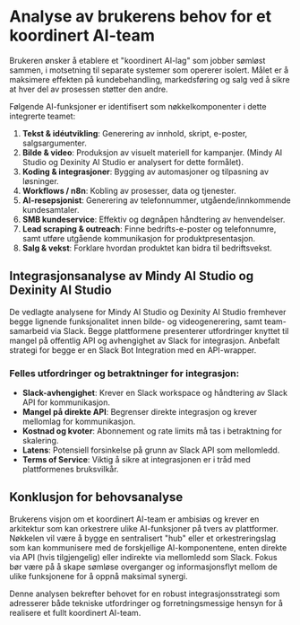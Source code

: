 
# Analyse av brukerens behov for et koordinert AI-team

Brukeren ønsker å etablere et "koordinert AI-lag" som jobber sømløst sammen, i motsetning til separate systemer som opererer isolert. Målet er å maksimere effekten på kundebehandling, markedsføring og salg ved å sikre at hver del av prosessen støtter den andre.

Følgende AI-funksjoner er identifisert som nøkkelkomponenter i dette integrerte teamet:

1.  **Tekst & idéutvikling**: Generering av innhold, skript, e-poster, salgsargumenter.
2.  **Bilde & video**: Produksjon av visuelt materiell for kampanjer. (Mindy AI Studio og Dexinity AI Studio er analysert for dette formålet).
3.  **Koding & integrasjoner**: Bygging av automasjoner og tilpasning av løsninger.
4.  **Workflows / n8n**: Kobling av prosesser, data og tjenester.
5.  **AI-resepsjonist**: Generering av telefonnummer, utgående/innkommende kundesamtaler.
6.  **SMB kundeservice**: Effektiv og døgnåpen håndtering av henvendelser.
7.  **Lead scraping & outreach**: Finne bedrifts-e-poster og telefonnumre, samt utføre utgående kommunikasjon for produktpresentasjon.
8.  **Salg & vekst**: Forklare hvordan produktet kan bidra til bedriftsvekst.

## Integrasjonsanalyse av Mindy AI Studio og Dexinity AI Studio

De vedlagte analysene for Mindy AI Studio og Dexinity AI Studio fremhever begge lignende funksjonalitet innen bilde- og videogenerering, samt team-samarbeid via Slack. Begge plattformene presenterer utfordringer knyttet til mangel på offentlig API og avhengighet av Slack for integrasjon. Anbefalt strategi for begge er en Slack Bot Integration med en API-wrapper.

### Felles utfordringer og betraktninger for integrasjon:
-   **Slack-avhengighet**: Krever en Slack workspace og håndtering av Slack API for kommunikasjon.
-   **Mangel på direkte API**: Begrenser direkte integrasjon og krever mellomlag for kommunikasjon.
-   **Kostnad og kvoter**: Abonnement og rate limits må tas i betraktning for skalering.
-   **Latens**: Potensiell forsinkelse på grunn av Slack API som mellomledd.
-   **Terms of Service**: Viktig å sikre at integrasjonen er i tråd med plattformenes bruksvilkår.

## Konklusjon for behovsanalyse

Brukerens visjon om et koordinert AI-team er ambisiøs og krever en arkitektur som kan orkestrere ulike AI-funksjoner på tvers av plattformer. Nøkkelen vil være å bygge en sentralisert "hub" eller et orkestreringslag som kan kommunisere med de forskjellige AI-komponentene, enten direkte via API (hvis tilgjengelig) eller indirekte via mellomledd som Slack. Fokus bør være på å skape sømløse overganger og informasjonsflyt mellom de ulike funksjonene for å oppnå maksimal synergi.

Denne analysen bekrefter behovet for en robust integrasjonsstrategi som adresserer både tekniske utfordringer og forretningsmessige hensyn for å realisere et fullt koordinert AI-team.

